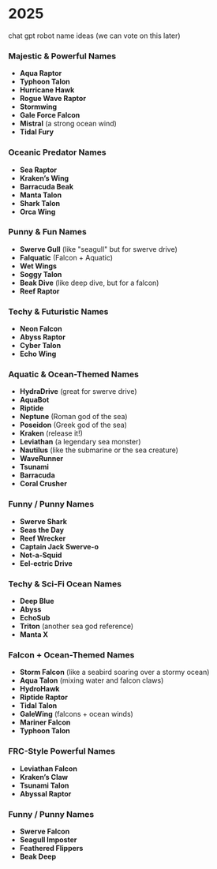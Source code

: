 # 2025

chat gpt robot name ideas (we can vote on this later)
### **Majestic & Powerful Names**  
- **Aqua Raptor**  
- **Typhoon Talon**  
- **Hurricane Hawk**  
- **Rogue Wave Raptor**  
- **Stormwing**  
- **Gale Force Falcon**  
- **Mistral** (a strong ocean wind)  
- **Tidal Fury**  

### **Oceanic Predator Names**  
- **Sea Raptor**  
- **Kraken’s Wing**  
- **Barracuda Beak**  
- **Manta Talon**  
- **Shark Talon**  
- **Orca Wing**  

### **Punny & Fun Names**  
- **Swerve Gull** (like "seagull" but for swerve drive)  
- **Falquatic** (Falcon + Aquatic)  
- **Wet Wings**  
- **Soggy Talon**  
- **Beak Dive** (like deep dive, but for a falcon)  
- **Reef Raptor**  

### **Techy & Futuristic Names**  
- **Neon Falcon**  
- **Abyss Raptor**  
- **Cyber Talon**  
- **Echo Wing**  

### **Aquatic & Ocean-Themed Names**  
- **HydraDrive** (great for swerve drive)  
- **AquaBot**  
- **Riptide**  
- **Neptune** (Roman god of the sea)  
- **Poseidon** (Greek god of the sea)  
- **Kraken** (release it!)  
- **Leviathan** (a legendary sea monster)  
- **Nautilus** (like the submarine or the sea creature)  
- **WaveRunner**  
- **Tsunami**  
- **Barracuda**  
- **Coral Crusher**  

### **Funny / Punny Names**  
- **Swerve Shark**  
- **Seas the Day**  
- **Reef Wrecker**  
- **Captain Jack Swerve-o**  
- **Not-a-Squid**  
- **Eel-ectric Drive**  

### **Techy & Sci-Fi Ocean Names**  
- **Deep Blue**  
- **Abyss**  
- **EchoSub**  
- **Triton** (another sea god reference)  
- **Manta X**  

### **Falcon + Ocean-Themed Names**  
- **Storm Falcon** (like a seabird soaring over a stormy ocean)  
- **Aqua Talon** (mixing water and falcon claws)  
- **HydroHawk**  
- **Riptide Raptor**  
- **Tidal Talon**  
- **GaleWing** (falcons + ocean winds)  
- **Mariner Falcon**  
- **Typhoon Talon**  

### **FRC-Style Powerful Names**  
- **Leviathan Falcon**  
- **Kraken’s Claw**  
- **Tsunami Talon**  
- **Abyssal Raptor**  

### **Funny / Punny Names**  
- **Swerve Falcon**  
- **Seagull Imposter**  
- **Feathered Flippers**  
- **Beak Deep**  